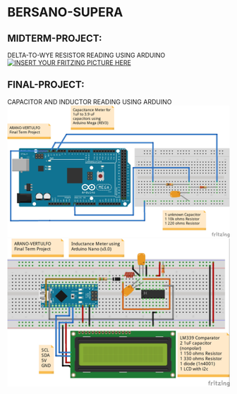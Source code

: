 # BERSANO-SUPERA
## MIDTERM-PROJECT:
DELTA-TO-WYE RESISTOR READING USING ARDUINO
<br>
[![INSERT YOUR FRITZING PICTURE HERE](https://github.com/BSCPE-2B-EE-1-TERM-1-S-Y-19-20/BERSANO-SUPERA/blob/master/DELTA-WYE%20TRANSFORMATION%20MIDTERM%20PROJECT.jpg)]()


## FINAL-PROJECT:
CAPACITOR AND INDUCTOR READING USING ARDUINO
<br>
[![INSERT YOUR FRITZING PICTURE HERE](https://github.com/BSCPE-2B-EE-1-TERM-1-S-Y-19-20/12-BERSANO-SUPERA/blob/master/FINAL%20PROJECT.jpg)]()
<br>
[![INSERT YOUR FRITZING PICTURE HERE](https://github.com/BSCPE-2B-EE-1-TERM-1-S-Y-19-20/12-BERSANO-SUPERA/blob/master/FINAL%20PROJECT%20(2).jpg)]()


